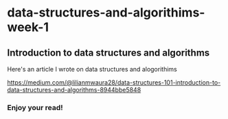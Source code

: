 # data-structures-and-algorithims-week-1
## Introduction to data structures and algorithms


Here's an article I wrote on data structures and alogorithims

https://medium.com/@lilianmwaura28/data-structures-101-introduction-to-data-structures-and-algorithms-8944bbe5848

### Enjoy your read!
